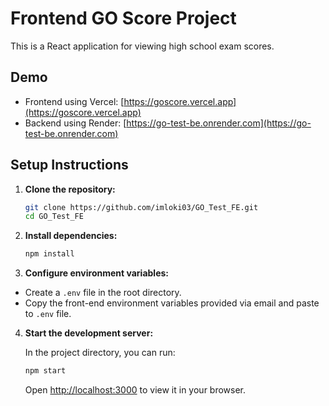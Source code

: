 # Frontend GO Score Project

This is a React application for viewing high school exam scores.

## Demo

- Frontend using Vercel:  [https://goscore.vercel.app](https://goscore.vercel.app)
- Backend using Render:  [https://go-test-be.onrender.com](https://go-test-be.onrender.com)

## Setup Instructions

1. **Clone the repository:**
   ```bash
   git clone https://github.com/imloki03/GO_Test_FE.git
   cd GO_Test_FE
   ```
2. **Install dependencies:**
    ```bash
   npm install
   ```
3. **Configure environment variables:**
- Create a `.env` file in the root directory.
- Copy the front-end environment variables provided via email and paste to `.env` file.
4. **Start the development server:**

   In the project directory, you can run:
    ```bash
   npm start
   ```
   Open [http://localhost:3000](http://localhost:3000) to view it in your browser.